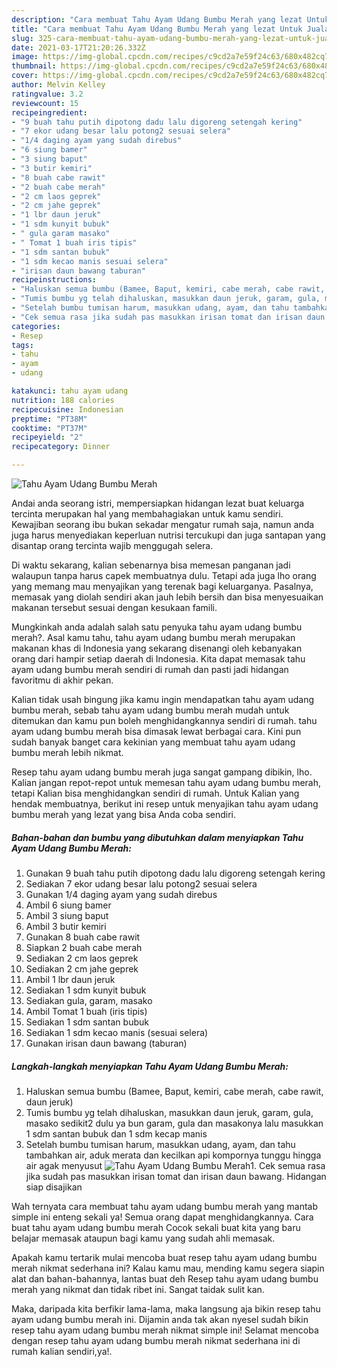 ```yaml
---
description: "Cara membuat Tahu Ayam Udang Bumbu Merah yang lezat Untuk Jualan"
title: "Cara membuat Tahu Ayam Udang Bumbu Merah yang lezat Untuk Jualan"
slug: 325-cara-membuat-tahu-ayam-udang-bumbu-merah-yang-lezat-untuk-jualan
date: 2021-03-17T21:20:26.332Z
image: https://img-global.cpcdn.com/recipes/c9cd2a7e59f24c63/680x482cq70/tahu-ayam-udang-bumbu-merah-foto-resep-utama.jpg
thumbnail: https://img-global.cpcdn.com/recipes/c9cd2a7e59f24c63/680x482cq70/tahu-ayam-udang-bumbu-merah-foto-resep-utama.jpg
cover: https://img-global.cpcdn.com/recipes/c9cd2a7e59f24c63/680x482cq70/tahu-ayam-udang-bumbu-merah-foto-resep-utama.jpg
author: Melvin Kelley
ratingvalue: 3.2
reviewcount: 15
recipeingredient:
- "9 buah tahu putih dipotong dadu lalu digoreng setengah kering"
- "7 ekor udang besar lalu potong2 sesuai selera"
- "1/4 daging ayam yang sudah direbus"
- "6 siung bamer"
- "3 siung baput"
- "3 butir kemiri"
- "8 buah cabe rawit"
- "2 buah cabe merah"
- "2 cm laos geprek"
- "2 cm jahe geprek"
- "1 lbr daun jeruk"
- "1 sdm kunyit bubuk"
- " gula garam masako"
- " Tomat 1 buah iris tipis"
- "1 sdm santan bubuk"
- "1 sdm kecao manis sesuai selera"
- "irisan daun bawang taburan"
recipeinstructions:
- "Haluskan semua bumbu (Bamee, Baput, kemiri, cabe merah, cabe rawit, daun jeruk)"
- "Tumis bumbu yg telah dihaluskan, masukkan daun jeruk, garam, gula, masako sedikit2 dulu ya bun garam, gula dan masakonya lalu masukkan 1 sdm santan bubuk dan 1 sdm kecap manis"
- "Setelah bumbu tumisan harum, masukkan udang, ayam, dan tahu tambahkan air, aduk merata dan kecilkan api kompornya tunggu hingga air agak menyusut"
- "Cek semua rasa jika sudah pas masukkan irisan tomat dan irisan daun bawang. Hidangan siap disajikan"
categories:
- Resep
tags:
- tahu
- ayam
- udang

katakunci: tahu ayam udang 
nutrition: 188 calories
recipecuisine: Indonesian
preptime: "PT38M"
cooktime: "PT37M"
recipeyield: "2"
recipecategory: Dinner

---
```



![Tahu Ayam Udang Bumbu Merah](https://img-global.cpcdn.com/recipes/c9cd2a7e59f24c63/680x482cq70/tahu-ayam-udang-bumbu-merah-foto-resep-utama.jpg)

Andai anda seorang istri, mempersiapkan hidangan lezat buat keluarga tercinta merupakan hal yang membahagiakan untuk kamu sendiri. Kewajiban seorang ibu bukan sekadar mengatur rumah saja, namun anda juga harus menyediakan keperluan nutrisi tercukupi dan juga santapan yang disantap orang tercinta wajib menggugah selera.

Di waktu  sekarang, kalian sebenarnya bisa memesan panganan jadi walaupun tanpa harus capek membuatnya dulu. Tetapi ada juga lho orang yang memang mau menyajikan yang terenak bagi keluarganya. Pasalnya, memasak yang diolah sendiri akan jauh lebih bersih dan bisa menyesuaikan makanan tersebut sesuai dengan kesukaan famili. 



Mungkinkah anda adalah salah satu penyuka tahu ayam udang bumbu merah?. Asal kamu tahu, tahu ayam udang bumbu merah merupakan makanan khas di Indonesia yang sekarang disenangi oleh kebanyakan orang dari hampir setiap daerah di Indonesia. Kita dapat memasak tahu ayam udang bumbu merah sendiri di rumah dan pasti jadi hidangan favoritmu di akhir pekan.

Kalian tidak usah bingung jika kamu ingin mendapatkan tahu ayam udang bumbu merah, sebab tahu ayam udang bumbu merah mudah untuk ditemukan dan kamu pun boleh menghidangkannya sendiri di rumah. tahu ayam udang bumbu merah bisa dimasak lewat berbagai cara. Kini pun sudah banyak banget cara kekinian yang membuat tahu ayam udang bumbu merah lebih nikmat.

Resep tahu ayam udang bumbu merah juga sangat gampang dibikin, lho. Kalian jangan repot-repot untuk memesan tahu ayam udang bumbu merah, tetapi Kalian bisa menghidangkan sendiri di rumah. Untuk Kalian yang hendak membuatnya, berikut ini resep untuk menyajikan tahu ayam udang bumbu merah yang lezat yang bisa Anda coba sendiri.

<!--inarticleads1-->

##### Bahan-bahan dan bumbu yang dibutuhkan dalam menyiapkan Tahu Ayam Udang Bumbu Merah:

1. Gunakan 9 buah tahu putih dipotong dadu lalu digoreng setengah kering
1. Sediakan 7 ekor udang besar lalu potong2 sesuai selera
1. Gunakan 1/4 daging ayam yang sudah direbus
1. Ambil 6 siung bamer
1. Ambil 3 siung baput
1. Ambil 3 butir kemiri
1. Gunakan 8 buah cabe rawit
1. Siapkan 2 buah cabe merah
1. Sediakan 2 cm laos geprek
1. Sediakan 2 cm jahe geprek
1. Ambil 1 lbr daun jeruk
1. Sediakan 1 sdm kunyit bubuk
1. Sediakan  gula, garam, masako
1. Ambil  Tomat 1 buah (iris tipis)
1. Sediakan 1 sdm santan bubuk
1. Sediakan 1 sdm kecao manis (sesuai selera)
1. Gunakan irisan daun bawang (taburan)




<!--inarticleads2-->

##### Langkah-langkah menyiapkan Tahu Ayam Udang Bumbu Merah:

1. Haluskan semua bumbu (Bamee, Baput, kemiri, cabe merah, cabe rawit, daun jeruk)
1. Tumis bumbu yg telah dihaluskan, masukkan daun jeruk, garam, gula, masako sedikit2 dulu ya bun garam, gula dan masakonya lalu masukkan 1 sdm santan bubuk dan 1 sdm kecap manis
1. Setelah bumbu tumisan harum, masukkan udang, ayam, dan tahu tambahkan air, aduk merata dan kecilkan api kompornya tunggu hingga air agak menyusut
<img src="//assets-global.cpcdn.com/assets/icons/button_play-2c75c40dde080a61004c1f40b05d8f140eaff45d7e9e6481dc71c63d2e7c4909.png" alt="Tahu Ayam Udang Bumbu Merah">1. Cek semua rasa jika sudah pas masukkan irisan tomat dan irisan daun bawang. Hidangan siap disajikan




Wah ternyata cara membuat tahu ayam udang bumbu merah yang mantab simple ini enteng sekali ya! Semua orang dapat menghidangkannya. Cara buat tahu ayam udang bumbu merah Cocok sekali buat kita yang baru belajar memasak ataupun bagi kamu yang sudah ahli memasak.

Apakah kamu tertarik mulai mencoba buat resep tahu ayam udang bumbu merah nikmat sederhana ini? Kalau kamu mau, mending kamu segera siapin alat dan bahan-bahannya, lantas buat deh Resep tahu ayam udang bumbu merah yang nikmat dan tidak ribet ini. Sangat taidak sulit kan. 

Maka, daripada kita berfikir lama-lama, maka langsung aja bikin resep tahu ayam udang bumbu merah ini. Dijamin anda tak akan nyesel sudah bikin resep tahu ayam udang bumbu merah nikmat simple ini! Selamat mencoba dengan resep tahu ayam udang bumbu merah nikmat sederhana ini di rumah kalian sendiri,ya!.

